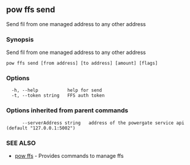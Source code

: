 ## pow ffs send

Send fil from one managed address to any other address

### Synopsis

Send fil from one managed address to any other address

```
pow ffs send [from address] [to address] [amount] [flags]
```

### Options

```
  -h, --help           help for send
  -t, --token string   FFS auth token
```

### Options inherited from parent commands

```
      --serverAddress string   address of the powergate service api (default "127.0.0.1:5002")
```

### SEE ALSO

* [pow ffs](pow_ffs.md)	 - Provides commands to manage ffs

